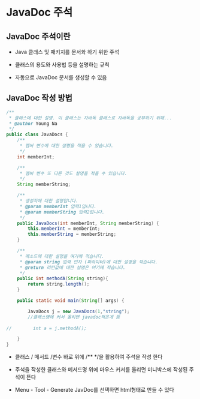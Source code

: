 # JavaDoc 주석



## JavaDoc 주석이란
- Java 클래스 및 패키지를 문서화 하기 위한 주석

- 클래스의 용도와 사용법 등을 설명하는 규칙

- 자동으로 JavaDoc 문서를 생성할 수 있음

  

## JavaDoc 작성 방법

```java
/**
 * 클래스에 대한 설명. 이 클래스는 자바독 클래스로 자바독을 공부하기 위해...
 * @author Young Na
 */
public class JavaDocs {
    /**
     * 멤버 변수에 대한 설명을 적을 수 있습니다.
     */
    int memberInt;

    /**
     * 멤버 변수 또 다른 것도 설명을 적을 수 있습니다.
     */
    String memberString;

    /**
     * 생성자에 대한 설명입니다.
     * @param memberInt 입력1입니다.
     * @param memberString 입력2입니다.
     */
    public JavaDocs(int memberInt, String memberString) {
        this.memberInt = memberInt;
        this.memberString = memberString;
    }

    /**
     * 메소드에 대한 설명을 여기에 적습니다.
     * @param string 입력 인자 (파라미터)에 대한 설명을 적습니다.
     * @return 리턴값에 대한 설명은 여기에 적습니다.
     */
    public int methodA(String string){
        return string.length();
    }

    public static void main(String[] args) {

        JavaDocs j = new JavaDocs(1,"string");
        //클래스명에 커서 올리면 javadoc적은게 뜸
      
//        int a = j.methodA();

    }
}
```
- 클래스 / 메서드 /변수 바로 위에 /** */을 활용하여 주석을 작성 한다

- 주석을 작성한 클래스와 메서드명 위에 마우스 커서를 올리면 미니박스에 작성된 주석이 뜬다

- Menu - Tool - Generate JavDoc를 선택하면 html형태로 만들 수 있다
